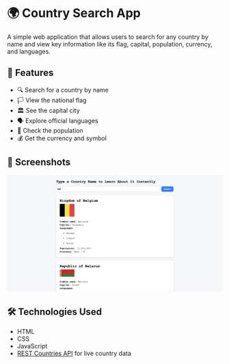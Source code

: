# 🌍 Country Search App

A simple web application that allows users to search for any country by name and view key information like its flag, capital, population, currency, and languages.

## 🚀 Features

- 🔍 Search for a country by name
- 🏳️ View the national flag
- 🏛️ See the capital city
- 🗣️ Explore official languages
- 👥 Check the population
- 💰 Get the currency and symbol

## 📸 Screenshots

![Country Details](./assets/web.png) 

## 🛠️ Technologies Used

- HTML
- CSS
- JavaScript
- [REST Countries API](https://restcountries.com/) for live country data